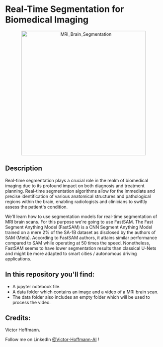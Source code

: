 # Real-Time Segmentation for Biomedical Imaging
<p align="center">
  <img src="https://github.com/VictorHoffmann1/FastSAM-Biomedical-Imaging/assets/107257366/ac87240f-093c-47a4-99f2-8a9132eb54c4" alt="MRI_Brain_Segmentation"  width="400"/>
</p>



## Description

Real-time segmentation plays a crucial role in the realm of biomedical imaging due to its profound impact on both diagnosis and treatment planning. Real-time segmentation algorithms allow for the immediate and precise identification of various anatomical structures and pathological regions within the brain, enabling radiologists and clinicians to swiftly assess the patient's condition.

We'll learn how to use segmentation models for real-time segmentation of MRI brain scans. For this purpose we're going to use FastSAM.
The Fast Segment Anything Model (FastSAM) is a CNN Segment Anything Model trained on a mere 2% of the SA-1B dataset as disclosed by the authors of SAM (Meta). According to FastSAM authors, it attains similar performance compared to SAM while operating at 50 times the speed. Nonetheless, FastSAM seems to have lower segmentation results than classical U-Nets and might be more adapted to smart cities / autonomous driving applications.

## In this repository you'll find:

* A jupyter notebook file.
* A data folder which contains an image and a video of a MRI brain scan.
* The data folder also includes an empty folder which will be used to process the video.

## Credits: 

Victor Hoffmann.

Follow me on LinkedIn [@Victor-Hoffmann-AI](https://www.linkedin.com/in/victor-hoffmann-ai/) ! 
